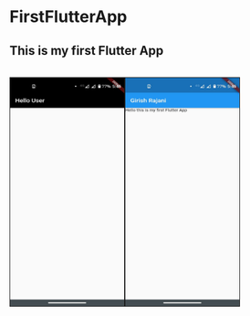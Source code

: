 # FirstFlutterApp

<h2> This is my first Flutter App </h2><br>
<img src = "/SC1.jpeg" border="1" width="200" height="400"><img src = "/SC2..jpeg" border="1" width="200" height="400">

